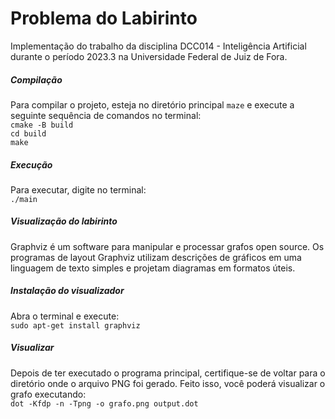 # Problema do Labirinto

Implementação do trabalho da disciplina DCC014 - Inteligência Artificial durante o período 2023.3 na Universidade Federal de Juiz de Fora.

##### Compilação

Para compilar o projeto, esteja no diretório principal `maze` e execute a seguinte sequência de comandos no terminal:<br/>
`cmake -B build`<br/>
`cd build`<br/>
`make`<br/>

##### Execução

Para executar, digite no terminal:<br/>
`./main`

##### Visualização do labirinto

Graphviz é um software para manipular e processar grafos open source. Os programas de layout Graphviz utilizam descrições de gráficos em uma linguagem de texto simples e projetam diagramas em formatos úteis.

##### Instalação do visualizador

Abra o terminal e execute:<br/>
`sudo apt-get install graphviz`

##### Visualizar

Depois de ter executado o programa principal, certifique-se de voltar para o diretório onde o arquivo PNG foi gerado. Feito isso, você poderá visualizar o grafo executando:<br/>
`dot -Kfdp -n -Tpng -o grafo.png output.dot`
